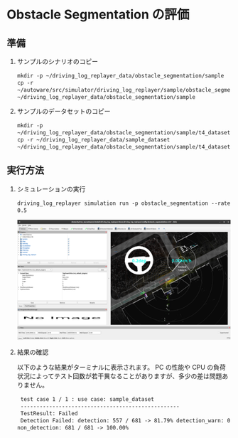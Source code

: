 # Obstacle Segmentation の評価

## 準備

1. サンプルのシナリオのコピー

   ```shell
   mkdir -p ~/driving_log_replayer_data/obstacle_segmentation/sample
   cp -r ~/autoware/src/simulator/driving_log_replayer/sample/obstacle_segmentation/scenario.yaml ~/driving_log_replayer_data/obstacle_segmentation/sample
   ```

2. サンプルのデータセットのコピー

   ```shell
   mkdir -p ~/driving_log_replayer_data/obstacle_segmentation/sample/t4_dataset
   cp -r ~/driving_log_replayer_data/sample_dataset ~/driving_log_replayer_data/obstacle_segmentation/sample/t4_dataset
   ```

## 実行方法

1. シミュレーションの実行

   ```shell
   driving_log_replayer simulation run -p obstacle_segmentation --rate 0.5
   ```

   ![obstacle_segmentation](images/obstacle_segmentation.png)

2. 結果の確認

   以下のような結果がターミナルに表示されます。
   PC の性能や CPU の負荷状況によってテスト回数が若干異なることがありますが、多少の差は問題ありません。

   ```shell
    test case 1 / 1 : use case: sample_dataset
    --------------------------------------------------
    TestResult: Failed
    Detection Failed: detection: 557 / 681 -> 81.79% detection_warn: 0 non_detection: 681 / 681 -> 100.00%
   ```
